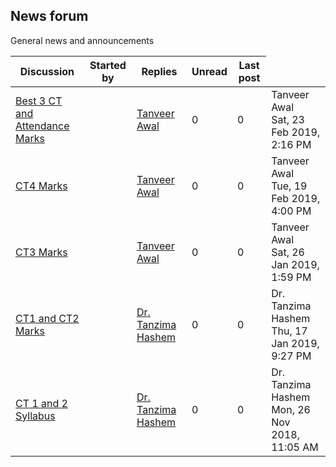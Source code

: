 <h2>News forum</h2>General news and announcements

<br />
<table><thead><tr><th>Discussion</th><th>Started by</th><th>Replies</th><th>Unread<a href="https://moodle.cse.buet.ac.bd/mod/forum/markposts.php?f=510&mark=read&returnpage=view.php"></a></th><th>Last post</th></tr></thead><tbody>
<tr><td><a href="Best%203%20CT%20and%20Attendance%20Marks">Best 3 CT and Attendance Marks</a></td>
<td><a href="https://moodle.cse.buet.ac.bd/user/view.php?id=710&course=383"></a></td>
<td><a href="https://moodle.cse.buet.ac.bd/user/view.php?id=710&course=383">Tanveer Awal</a></td>
<td>0</td>
<td>0</td>
<td>Tanveer Awal<br />Sat, 23 Feb 2019, 2:16 PM</td>
</tr>
<tr><td><a href="CT4%20Marks">CT4 Marks</a></td>
<td><a href="https://moodle.cse.buet.ac.bd/user/view.php?id=710&course=383"></a></td>
<td><a href="https://moodle.cse.buet.ac.bd/user/view.php?id=710&course=383">Tanveer Awal</a></td>
<td>0</td>
<td>0</td>
<td>Tanveer Awal<br />Tue, 19 Feb 2019, 4:00 PM</td>
</tr>
<tr><td><a href="CT3%20Marks">CT3 Marks</a></td>
<td><a href="https://moodle.cse.buet.ac.bd/user/view.php?id=710&course=383"></a></td>
<td><a href="https://moodle.cse.buet.ac.bd/user/view.php?id=710&course=383">Tanveer Awal</a></td>
<td>0</td>
<td>0</td>
<td>Tanveer Awal<br />Sat, 26 Jan 2019, 1:59 PM</td>
</tr>
<tr><td><a href="CT1%20and%20CT2%20Marks">CT1 and CT2 Marks</a></td>
<td><a href="https://moodle.cse.buet.ac.bd/user/view.php?id=39&course=383"></a></td>
<td><a href="https://moodle.cse.buet.ac.bd/user/view.php?id=39&course=383">Dr. Tanzima Hashem</a></td>
<td>0</td>
<td>0</td>
<td>Dr. Tanzima Hashem<br />Thu, 17 Jan 2019, 9:27 PM</td>
</tr>
<tr><td><a href="CT%201%20and%202%20Syllabus">CT 1 and 2 Syllabus</a></td>
<td><a href="https://moodle.cse.buet.ac.bd/user/view.php?id=39&course=383"></a></td>
<td><a href="https://moodle.cse.buet.ac.bd/user/view.php?id=39&course=383">Dr. Tanzima Hashem</a></td>
<td>0</td>
<td>0</td>
<td>Dr. Tanzima Hashem<br />Mon, 26 Nov 2018, 11:05 AM</td>
</tr>
</tbody></table>

